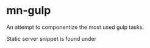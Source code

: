 mn-gulp
=======

An attempt to componentize the most used gulp tasks.

Static server snippet is found under
